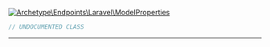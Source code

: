<a href='https://github.com/ajthinking/archetype/blob/master/src/Endpoints/Laravel/ModelProperties.php'>![Archetype\Endpoints\Laravel\ModelProperties](https://img.shields.io/badge/-Archetype\Endpoints\Laravel\ModelProperties-blue)
```php
// UNDOCUMENTED CLASS
```
<hr>